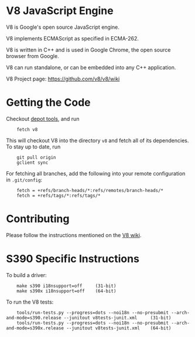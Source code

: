 V8 JavaScript Engine
=============

V8 is Google's open source JavaScript engine.

V8 implements ECMAScript as specified in ECMA-262.

V8 is written in C++ and is used in Google Chrome, the open source
browser from Google.

V8 can run standalone, or can be embedded into any C++ application.

V8 Project page: https://github.com/v8/v8/wiki


Getting the Code
=============

Checkout [depot tools](http://www.chromium.org/developers/how-tos/install-depot-tools), and run

        fetch v8

This will checkout V8 into the directory `v8` and fetch all of its dependencies.
To stay up to date, run

        git pull origin
        gclient sync

For fetching all branches, add the following into your remote
configuration in `.git/config`:

        fetch = +refs/branch-heads/*:refs/remotes/branch-heads/*
        fetch = +refs/tags/*:refs/tags/*


Contributing
=============

Please follow the instructions mentioned on the
[V8 wiki](https://github.com/v8/v8/wiki/Contributing).

S390 Specific Instructions
=============

To build a driver:

        make s390 i18nsupport=off     (31-bit)
        make s390x i18nsupport=off    (64-bit)

To run the V8 tests:

        tools/run-tests.py --progress=dots --noi18n --no-presubmit --arch-and-mode=s390.release --junitout v8tests-junit.xml     (31-bit)
        tools/run-tests.py --progress=dots --noi18n --no-presubmit --arch-and-mode=s390x.release --junitout v8tests-junit.xml    (64-bit)

